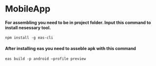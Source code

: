 # MobileApp



#### For assembling you need to be in project folder. Input this command to install nesessary tool.
```npm install -g eas-cli```

#### After installing eas you need to asseble apk with this command
```eas build -p android —profile preview```
